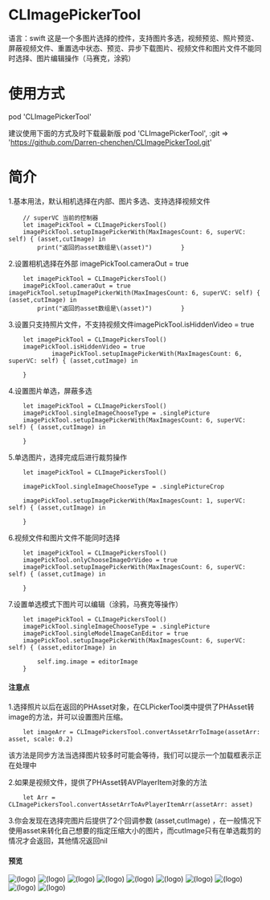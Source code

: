 # CLImagePickerTool
语言：swift   这是一个多图片选择的控件，支持图片多选，视频预览、照片预览、屏蔽视频文件、重置选中状态、预览、异步下载图片、视频文件和图片文件不能同时选择、图片编辑操作（马赛克，涂鸦）

# 使用方式

pod 'CLImagePickerTool'


建议使用下面的方式及时下载最新版
pod 'CLImagePickerTool', :git => 'https://github.com/Darren-chenchen/CLImagePickerTool.git'


# 简介
1.基本用法，默认相机选择在内部、图片多选、支持选择视频文件

		// superVC 当前的控制器
		let imagePickTool = CLImagePickersTool()
		imagePickTool.setupImagePickerWith(MaxImagesCount: 6, superVC: self) { (asset,cutImage) in
            print("返回的asset数组是\(asset)")		}

2.设置相机选择在外部 imagePickTool.cameraOut = true


		let imagePickTool = CLImagePickersTool()
		imagePickTool.cameraOut = true
	imagePickTool.setupImagePickerWith(MaxImagesCount: 6, superVC: self) { (asset,cutImage) in
            print("返回的asset数组是\(asset)")		}
           
3.设置只支持照片文件，不支持视频文件imagePickTool.isHiddenVideo = true

		let imagePickTool = CLImagePickersTool()
		imagePickTool.isHiddenVideo = true
				imagePickTool.setupImagePickerWith(MaxImagesCount: 6, superVC: self) { (asset,cutImage) in
            
        }
        
4.设置图片单选，屏蔽多选
		
		let imagePickTool = CLImagePickersTool()
        imagePickTool.singleImageChooseType = .singlePicture        
        imagePickTool.setupImagePickerWith(MaxImagesCount: 6, superVC: self) { (asset,cutImage) in
            
        }
        

5.单选图片，选择完成后进行裁剪操作
		
		let imagePickTool = CLImagePickersTool()
        
        imagePickTool.singleImageChooseType = .singlePictureCrop

        imagePickTool.setupImagePickerWith(MaxImagesCount: 1, superVC: self) { (asset,cutImage) in
            
        }

6.视频文件和图片文件不能同时选择

		let imagePickTool = CLImagePickersTool()
        imagePickTool.onlyChooseImageOrVideo = true
        imagePickTool.setupImagePickerWith(MaxImagesCount: 6, superVC: self) { (asset,cutImage) in
            
        }


7.设置单选模式下图片可以编辑（涂鸦，马赛克等操作）

		let imagePickTool = CLImagePickersTool()
        imagePickTool.singleImageChooseType = .singlePicture
        imagePickTool.singleModelImageCanEditor = true
        imagePickTool.setupImagePickerWith(MaxImagesCount: 6, superVC: self) { (asset,editorImage) in
            
            self.img.image = editorImage
        }

#### 注意点
1.选择照片以后在返回的PHAsset对象，在CLPickerTool类中提供了PHAsset转image的方法，并可以设置图片压缩。

		let imageArr = CLImagePickersTool.convertAssetArrToImage(assetArr: asset, scale: 0.2)

该方法是同步方法当选择图片较多时可能会等待，我们可以提示一个加载框表示正在处理中
		
2.如果是视频文件，提供了PHAsset转AVPlayerItem对象的方法
		
		let Arr = CLImagePickersTool.convertAssetArrToAvPlayerItemArr(assetArr: asset)
		
3.你会发现在选择完图片后提供了2个回调参数 (asset,cutImage)  ，在一般情况下使用asset来转化自己想要的指定压缩大小的图片，而cutImage只有在单选裁剪的情况才会返回，其他情况返回nil



#### 预览

![(logo)](http://images2017.cnblogs.com/blog/818253/201708/818253-20170812091659257-1585723771.png)
![(logo)](http://images2017.cnblogs.com/blog/818253/201708/818253-20170812091707882-3990190.png)
![(logo)](http://images2017.cnblogs.com/blog/818253/201708/818253-20170812091715054-1822490215.png)
![(logo)](http://images2017.cnblogs.com/blog/818253/201708/818253-20170812091722929-1245930585.png)
![(logo)](http://images2017.cnblogs.com/blog/818253/201708/818253-20170811173456726-575856294.png)
![(logo)](http://images2017.cnblogs.com/blog/818253/201708/818253-20170811173503757-1358818969.png)
![(logo)](http://images2017.cnblogs.com/blog/818253/201708/818253-20170811173509945-924188710.png)
![(logo)](http://images2017.cnblogs.com/blog/818253/201708/818253-20170811173516257-1452586854.png)
![(logo)](http://images2017.cnblogs.com/blog/818253/201708/818253-20170812091736929-353490961.png)
![(logo)](http://images2017.cnblogs.com/blog/818253/201708/818253-20170812091742757-552281277.png)
